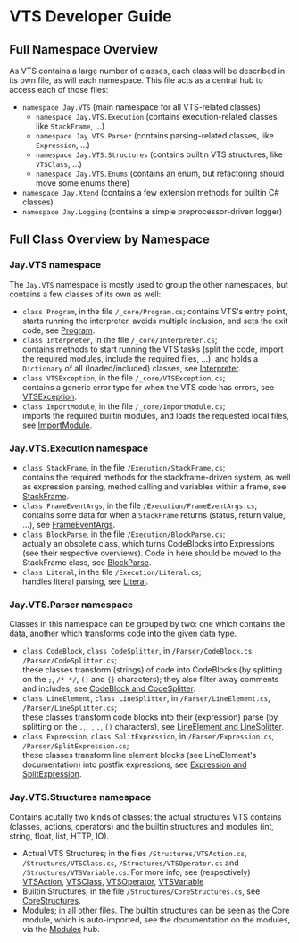 # VTS Developer Guide
## Full Namespace Overview
As VTS contains a large number of classes, each class will be described in its own file, as will each namespace. This file acts as a central hub to access each of those files:
 - ``namespace Jay.VTS`` (main namespace for all VTS-related classes)
   - ``namespace Jay.VTS.Execution`` (contains execution-related classes, like ``StackFrame``, ...)
   - ``namespace Jay.VTS.Parser`` (contains parsing-related classes, like ``Expression``, ...)
   - ``namespace Jay.VTS.Structures`` (contains builtin VTS structures, like ``VTSClass``, ...)
   - ``namespace Jay.VTS.Enums`` (contains an enum, but refactoring should move some enums there)
 - ``namespace Jay.Xtend`` (contains a few extension methods for builtin C# classes)
 - ``namespace Jay.Logging`` (contains a simple preprocessor-driven logger)

## Full Class Overview by Namespace
### Jay.VTS namespace
The ``Jay.VTS`` namespace is mostly used to group the other namespaces, but contains a few classes of its own as well:
 - ``class Program``, in the file ``/_core/Program.cs``;
   contains VTS's entry point, starts running the interpreter, avoids multiple inclusion, and sets the exit code, see [Program](../guide/_core/Program.md).
 - ``class Interpreter``, in the file ``/_core/Interpreter.cs``;  
   contains methods to start running the VTS tasks (split the code, import the required modules, include the required files, ...), and holds a ``Dictionary`` of all (loaded/included) classes, see [Interpreter](../guide/_core/Interpreter.md).
 - ``class VTSException``, in the file ``/_core/VTSException.cs``;   
   contains a generic error type for when the VTS code has errors, see [VTSException](../guide/_core/VTSException.md).
 - ``class ImportModule``, in the file ``/_core/ImportModule.cs``;  
   imports the required builtin modules, and loads the requested local files, see [ImportModule](../guide/_core/ImportModule.md).

### Jay.VTS.Execution namespace
 - ``class StackFrame``, in the file ``/Execution/StackFrame.cs``;  
   contains the required methods for the stackframe-driven system, as well as expression parsing, method calling and variables within a frame, see [StackFrame](../guide/Execution/StackFrame.md).
 - ``class FrameEventArgs``, in the file ``/Execution/FrameEventArgs.cs``;  
   contains some data for when a ``StackFrame`` returns (status, return value, ...), see [FrameEventArgs](../guide/Execution/FrameEventArgs.md).
 - ``class BlockParse``, in the file ``/Execution/BlockParse.cs``;  
   actually an obsolete class, which turns CodeBlocks into Expressions (see their respective overviews). Code in here should be moved to the StackFrame class, see [BlockParse](../guide/Execution/BlockParse.md).
 - ``class Literal``, in the file ``/Execution/Literal.cs``;  
   handles literal parsing, see [Literal](../guide/Execution/Literal.md).

### Jay.VTS.Parser namespace
Classes in this namespace can be grouped by two: one which contains the data, another which transforms code into the given data type.
 - ``class CodeBlock``, ``class CodeSplitter``, in ``/Parser/CodeBlock.cs``, ``/Parser/CodeSplitter.cs``;  
  these classes transform (strings) of code into CodeBlocks (by splitting on the ``;``, ``/* */``, ``()`` and ``{}`` characters); they also filter away comments and includes, see [CodeBlock and CodeSplitter](../guide/Parser/CodeBlock.md).
 - ``class LineElement``, ``class LineSplitter``, in ``/Parser/LineElement.cs``, ``/Parser/LineSplitter.cs``;  
   these classes transform code blocks into their (expression) parse (by splitting on the ``.``, `` ``, ``,``, ``()`` characters), see [LineElement and LineSplitter](../guide/Parser/LineElement.md).
 - ``class Expression``, ``class SplitExpression``, in ``/Parser/Expression.cs``, ``/Parser/SplitExpression.cs``;  
   these classes transform line element blocks (see LineElement's documentation) into postfix expressions, see [Expression and SplitExpression](../guide/Parser/Expression.md).
### Jay.VTS.Structures namespace
Contains acutally two kinds of classes: the actual structures VTS contains (classes, actions, operators) and the builtin structures and modules (int, string, float, list, HTTP, IO).
 - Actual VTS Structures; in the files ``/Structures/VTSAction.cs``, ``/Structures/VTSClass.cs``, ``/Structures/VTSOperator.cs`` and ``/Structures/VTSVariable.cs``. For more info, see (respectively) [VTSAction](../Structures/VTSAction.md), [VTSClass](../Structures/VTSClass.md), [VTSOperator](../Structures/VTSOperator.md), [VTSVariable](../Structures/VTSVariable.md)
 - Builtin Structures; in the file ``/Structures/CoreStructures.cs``, see [CoreStructures](../Structures/Core.md).
 - Modules; in all other files. The builtin structures can be seen as the Core module, which is auto-imported, see the documentation on the modules, via the [Modules](../Structures/Modules.md) hub.
